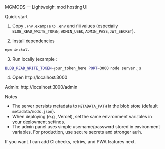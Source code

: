MGMODS — Lightweight mod hosting UI

Quick start

1. Copy `.env.example` to `.env` and fill values (especially `BLOB_READ_WRITE_TOKEN`, `ADMIN_USER`, `ADMIN_PASS`, `JWT_SECRET`).

2. Install dependencies:

```bash
npm install
```

3. Run locally (example):

```bash
BLOB_READ_WRITE_TOKEN=your_token_here PORT=3000 node server.js
```

4. Open http://localhost:3000

Admin: http://localhost:3000/admin

Notes
- The server persists metadata to `METADATA_PATH` in the blob store (default `metadata/mods.json`).
- When deploying (e.g., Vercel), set the same environment variables in your deployment settings.
- The admin panel uses simple username/password stored in environment variables. For production, use secure secrets and stronger auth.

If you want, I can add CI checks, retries, and PWA features next.
